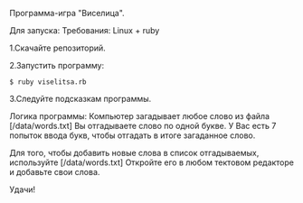 Программа-игра "Виселица".

Для запуска:
Требования: Linux + ruby

1.Скачайте репозиторий.

2.Запустить программу: 
```
$ ruby viselitsa.rb
```
3.Следуйте подсказкам программы.


Логика программы:
Компьютер загадывает любое слово из файла [/data/words.txt]
Вы отгадываете слово по одной букве. У Вас есть 7 попыток ввода букв, чтобы отгадать в итоге загаданное слово.

Для того, чтобы добавить новые слова в список отгадываемых, используйте [/data/words.txt]
Откройте его в любом тектовом редакторе и добавьте свои слова.

Удачи! 


